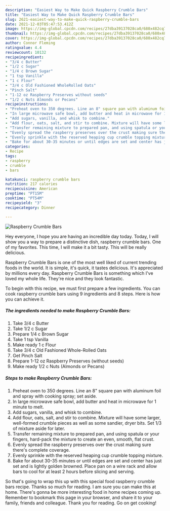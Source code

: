 ```yaml
---
description: "Easiest Way to Make Quick Raspberry Crumble Bars"
title: "Easiest Way to Make Quick Raspberry Crumble Bars"
slug: 2621-easiest-way-to-make-quick-raspberry-crumble-bars
date: 2021-12-03T05:47:53.412Z
image: https://img-global.cpcdn.com/recipes/27dba39137028ca0/680x482cq70/raspberry-crumble-bars-recipe-main-photo.jpg
thumbnail: https://img-global.cpcdn.com/recipes/27dba39137028ca0/680x482cq70/raspberry-crumble-bars-recipe-main-photo.jpg
cover: https://img-global.cpcdn.com/recipes/27dba39137028ca0/680x482cq70/raspberry-crumble-bars-recipe-main-photo.jpg
author: Connor Fleming
ratingvalue: 4.4
reviewcount: 10132
recipeingredient:
- "3/4 c Butter"
- "1/2 c Sugar"
- "1/4 c Brown Sugar"
- "1 tsp Vanilla"
- "1 c Flour"
- "3/4 c Old Fashioned WholeRolled Oats"
- "Pinch Salt"
- "1-12 oz Raspberry Preserves without seeds"
- "1/2 c Nuts Almonds or Pecans"
recipeinstructions:
- "Preheat oven to 350 degrees. Line an 8" square pan with aluminum foil and spray with cooking spray; set aside."
- "In large microwave safe bowl, add butter and heat in microwave for 1 minute to melt."
- "Add sugars, vanilla, and whisk to combine."
- "Add flour, oats, salt, and stir to combine. Mixture will have some larger, well-formed crumble pieces as well as some sandier, dryer bits. Set 1/3 of mixture aside for later."
- "Transfer remaining mixture to prepared pan, and using spatula or your fingers, hard-pack the mixture to create an even, smooth, flat crust."
- "Evenly spread the raspberry preserves over the crust making sure there's complete coverage."
- "Evenly sprinkle with the reserved heaping cup crumble topping mixture."
- "Bake for about 30-35 minutes or until edges are set and center has just set and is lightly golden browned. Place pan on a wire rack and allow bars to cool for at least 2 hours before slicing and serving."
categories:
- Recipe
tags:
- raspberry
- crumble
- bars

katakunci: raspberry crumble bars 
nutrition: 217 calories
recipecuisine: American
preptime: "PT15M"
cooktime: "PT54M"
recipeyield: "3"
recipecategory: Dinner

---
```



![Raspberry Crumble Bars](https://img-global.cpcdn.com/recipes/27dba39137028ca0/680x482cq70/raspberry-crumble-bars-recipe-main-photo.jpg)

Hey everyone, I hope you are having an incredible day today. Today, I will show you a way to prepare a distinctive dish, raspberry crumble bars. One of my favorites. This time, I will make it a bit tasty. This will be really delicious.



Raspberry Crumble Bars is one of the most well liked of current trending foods in the world. It is simple, it's quick, it tastes delicious. It's appreciated by millions every day. Raspberry Crumble Bars is something which I've loved my whole life. They're nice and they look fantastic.


To begin with this recipe, we must first prepare a few ingredients. You can cook raspberry crumble bars using 9 ingredients and 8 steps. Here is how you can achieve it.

<!--inarticleads1-->

##### The ingredients needed to make Raspberry Crumble Bars:

1. Take 3/4 c Butter
1. Take 1/2 c Sugar
1. Prepare 1/4 c Brown Sugar
1. Take 1 tsp Vanilla
1. Make ready 1 c Flour
1. Take 3/4 c Old Fashioned Whole-Rolled Oats
1. Get Pinch Salt
1. Prepare 1-12 oz Raspberry Preserves (without seeds)
1. Make ready 1/2 c Nuts (Almonds or Pecans)




<!--inarticleads2-->

##### Steps to make Raspberry Crumble Bars:

1. Preheat oven to 350 degrees. Line an 8" square pan with aluminum foil and spray with cooking spray; set aside.
1. In large microwave safe bowl, add butter and heat in microwave for 1 minute to melt.
1. Add sugars, vanilla, and whisk to combine.
1. Add flour, oats, salt, and stir to combine. Mixture will have some larger, well-formed crumble pieces as well as some sandier, dryer bits. Set 1/3 of mixture aside for later.
1. Transfer remaining mixture to prepared pan, and using spatula or your fingers, hard-pack the mixture to create an even, smooth, flat crust.
1. Evenly spread the raspberry preserves over the crust making sure there's complete coverage.
1. Evenly sprinkle with the reserved heaping cup crumble topping mixture.
1. Bake for about 30-35 minutes or until edges are set and center has just set and is lightly golden browned. Place pan on a wire rack and allow bars to cool for at least 2 hours before slicing and serving.




So that's going to wrap this up with this special food raspberry crumble bars recipe. Thanks so much for reading. I am sure you can make this at home. There's gonna be more interesting food in home recipes coming up. Remember to bookmark this page in your browser, and share it to your family, friends and colleague. Thank you for reading. Go on get cooking!
